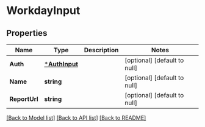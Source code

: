 # WorkdayInput

## Properties
Name | Type | Description | Notes
------------ | ------------- | ------------- | -------------
**Auth** | [***AuthInput**](auth-input.md) |  | [optional] [default to null]
**Name** | **string** |  | [optional] [default to null]
**ReportUrl** | **string** |  | [optional] [default to null]

[[Back to Model list]](../README.md#documentation-for-models) [[Back to API list]](../README.md#documentation-for-api-endpoints) [[Back to README]](../README.md)

